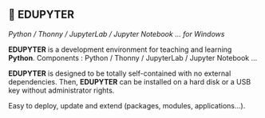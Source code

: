## 🐍 EDUPYTER
*Python / Thonny / JupyterLab / Jupyter Notebook ...  for Windows*

**EDUPYTER** is a development environment for teaching and learning **Python**. Components : Python / Thonny / JupyterLab / Jupyter Notebook ...

**EDUPYTER** is designed to be totally self-contained with no external dependencies. Then, **EDUPYTER** can be installed on a hard disk or a USB key without administrator rights.

Easy to deploy, update and extend (packages, modules, applications...).
